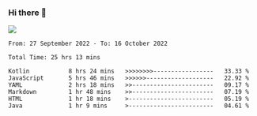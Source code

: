 ### Hi there 👋

<!--<a href="https://github.com/search?o=desc&q=author%3Abushiyi&s=committer-date&type=Commits">-->
<!--    <img align="center" height = "178" src="https://github-readme-stats.vercel.app/api?username=bushiyi&count_private=true&show_icons=true&theme=noctis_minimus&hide=contribs&include_all_commits=true" />-->
<!--</a>-->
<!--<a href="https://github.com/bushiyi?tab=repositories">-->
<!--    <img align="center" height = "178" src="https://github-readme-stats.vercel.app/api/top-langs/?username=bushiyi&count_private=true&theme=noctis_minimus" />-->
<!--</a>-->
 
<!-- [![Ashutosh's github activity graph](https://activity-graph.herokuapp.com/graph?username=bushiyi&theme=react&bg_color=1B2932&point=698B69&line=698B69)](https://github.com/ashutosh00710/github-readme-activity-graph)
 -->


![](https://raw.githubusercontent.com/bushiyi/bushiyi/master/assets/github-contribution-grid-snake.svg)

<!--START_SECTION:waka-->

```text
From: 27 September 2022 - To: 16 October 2022

Total Time: 25 hrs 13 mins

Kotlin           8 hrs 24 mins   >>>>>>>>-----------------   33.33 %
JavaScript       5 hrs 46 mins   >>>>>>-------------------   22.92 %
YAML             2 hrs 18 mins   >>-----------------------   09.17 %
Markdown         1 hr 48 mins    >>-----------------------   07.19 %
HTML             1 hr 18 mins    >------------------------   05.19 %
Java             1 hr 9 mins     >------------------------   04.61 %
```

<!--END_SECTION:waka-->


